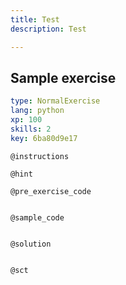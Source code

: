 ```yaml
---
title: Test
description: Test

---
```

## Sample exercise

```yaml
type: NormalExercise
lang: python
xp: 100
skills: 2
key: 6ba80d9e17
```


`@instructions`

`@hint`

`@pre_exercise_code`
```{python}

```

`@sample_code`
```{python}

```

`@solution`
```{python}

```

`@sct`
```{python}

```

